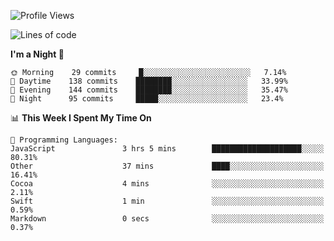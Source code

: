<!--START_SECTION:waka-->
![Profile Views](http://img.shields.io/badge/Profile%20Views-55-blue)

![Lines of code](https://img.shields.io/badge/From%20Hello%20World%20I%27ve%20Written-149370%20lines%20of%20code-blue)

**I'm a Night 🦉** 

```text
🌞 Morning    29 commits     █░░░░░░░░░░░░░░░░░░░░░░░░   7.14% 
🌆 Daytime    138 commits    ████████░░░░░░░░░░░░░░░░░   33.99% 
🌃 Evening    144 commits    ████████░░░░░░░░░░░░░░░░░   35.47% 
🌙 Night      95 commits     █████░░░░░░░░░░░░░░░░░░░░   23.4%

```


📊 **This Week I Spent My Time On** 

```text
💬 Programming Languages: 
JavaScript               3 hrs 5 mins        ████████████████████░░░░░   80.31% 
Other                    37 mins             ████░░░░░░░░░░░░░░░░░░░░░   16.41% 
Cocoa                    4 mins              ░░░░░░░░░░░░░░░░░░░░░░░░░   2.11% 
Swift                    1 min               ░░░░░░░░░░░░░░░░░░░░░░░░░   0.59% 
Markdown                 0 secs              ░░░░░░░░░░░░░░░░░░░░░░░░░   0.37%

```


<!--END_SECTION:waka-->
